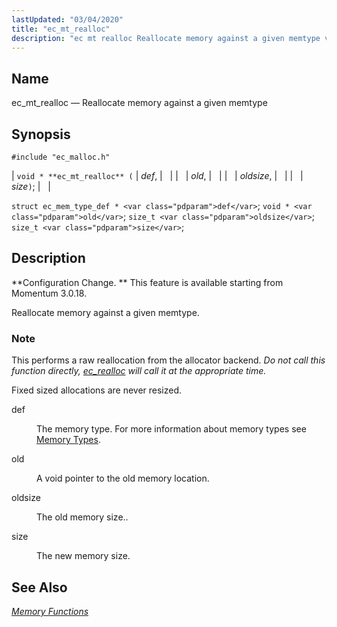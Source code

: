 ```yaml
---
lastUpdated: "03/04/2020"
title: "ec_mt_realloc"
description: "ec mt realloc Reallocate memory against a given memtype void ec mt realloc def old oldsize size struct ec mem type def def void old size t oldsize size t size Configuration Change This feature is available starting from Momentum 3 0 18 Reallocate memory against a given memtype This..."
---
```


<a name="apis.ec_mt_realloc"></a> 
## Name

ec_mt_realloc — Reallocate memory against a given memtype

## Synopsis

`#include "ec_malloc.h"`

| `void * **ec_mt_realloc** (` | <var class="pdparam">def</var>, |   |
|   | <var class="pdparam">old</var>, |   |
|   | <var class="pdparam">oldsize</var>, |   |
|   | <var class="pdparam">size</var>`)`; |   |

`struct ec_mem_type_def * <var class="pdparam">def</var>`;
`void * <var class="pdparam">old</var>`;
`size_t <var class="pdparam">oldsize</var>`;
`size_t <var class="pdparam">size</var>`;<a name="idp54983280"></a> 
## Description

**Configuration Change. ** This feature is available starting from Momentum 3.0.18.

Reallocate memory against a given memtype.

### Note

This performs a raw reallocation from the allocator backend. *Do not call this function directly, [ec_realloc](/momentum/3/3-api/apis-ec-realloc) will call it at the appropriate time.* 

Fixed sized allocations are never resized.

<dl class="variablelist">

<dt>def</dt>

<dd>

The memory type. For more information about memory types see [Memory Types](/momentum/3/3-api/arch-primary-apis#arch.memory.types).

</dd>

<dt>old</dt>

<dd>

A void pointer to the old memory location.

</dd>

<dt>oldsize</dt>

<dd>

The old memory size..

</dd>

<dt>size</dt>

<dd>

The new memory size.

</dd>

</dl>

<a name="idp54997392"></a> 
## See Also

[*Memory Functions*](/momentum/3/3-api/3-api-memory)